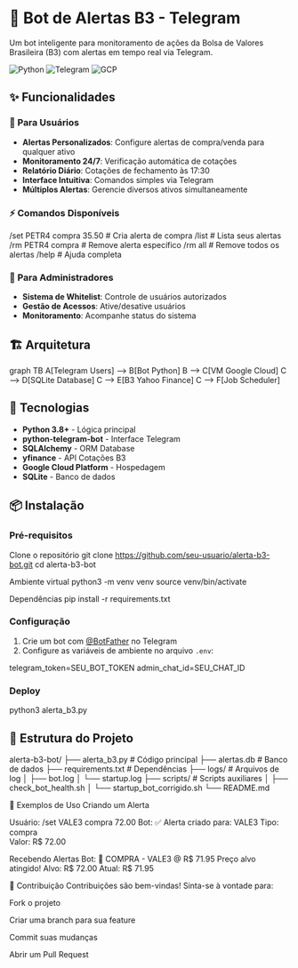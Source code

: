 # 🤖 Bot de Alertas B3 - Telegram

Um bot inteligente para monitoramento de ações da Bolsa de Valores Brasileira (B3) com alertas em tempo real via Telegram.

![Python](https://img.shields.io/badge/Python-3.8+-blue.svg)
![Telegram](https://img.shields.io/badge/Telegram-Bot-blue.svg)
![GCP](https://img.shields.io/badge/Google%20Cloud-Platform-orange.svg)

## ✨ Funcionalidades

### 🎯 Para Usuários
- **Alertas Personalizados**: Configure alertas de compra/venda para qualquer ativo
- **Monitoramento 24/7**: Verificação automática de cotações
- **Relatório Diário**: Cotações de fechamento às 17:30
- **Interface Intuitiva**: Comandos simples via Telegram
- **Múltiplos Alertas**: Gerencie diversos ativos simultaneamente

### ⚡ Comandos Disponíveis

/set PETR4 compra 35.50 # Cria alerta de compra
/list # Lista seus alertas
/rm PETR4 compra # Remove alerta específico
/rm all # Remove todos os alertas
/help # Ajuda completa


### 👑 Para Administradores
- **Sistema de Whitelist**: Controle de usuários autorizados
- **Gestão de Acessos**: Ative/desative usuários
- **Monitoramento**: Acompanhe status do sistema

## 🏗️ Arquitetura
graph TB
A[Telegram Users] --> B[Bot Python]
B --> C[VM Google Cloud]
C --> D[SQLite Database]
C --> E[B3 Yahoo Finance]
C --> F[Job Scheduler]


## 🚀 Tecnologias

- **Python 3.8+** - Lógica principal
- **python-telegram-bot** - Interface Telegram
- **SQLAlchemy** - ORM Database
- **yfinance** - API Cotações B3
- **Google Cloud Platform** - Hospedagem
- **SQLite** - Banco de dados

## 📦 Instalação

### Pré-requisitos
Clone o repositório
git clone https://github.com/seu-usuario/alerta-b3-bot.git
cd alerta-b3-bot

Ambiente virtual
python3 -m venv venv
source venv/bin/activate

Dependências
pip install -r requirements.txt

### Configuração
1. Crie um bot com [@BotFather](https://t.me/BotFather) no Telegram
2. Configure as variáveis de ambiente no arquivo `.env`:

telegram_token=SEU_BOT_TOKEN
admin_chat_id=SEU_CHAT_ID


### Deploy
python3 alerta_b3.py


## 🔧 Estrutura do Projeto
alerta-b3-bot/
├── alerta_b3.py          # Código principal
├── alertas.db           # Banco de dados
├── requirements.txt     # Dependências
├── logs/               # Arquivos de log
│   ├── bot.log
│   └── startup.log
├── scripts/            # Scripts auxiliares
│   ├── check_bot_health.sh
│   └── startup_bot_corrigido.sh
└── README.md

🎯 Exemplos de Uso
Criando um Alerta

Usuário: /set VALE3 compra 72.00
Bot: ✅ Alerta criado para: VALE3
     Tipo: compra  
     Valor: R$ 72.00

Recebendo Alertas
Bot: 🚨 COMPRA - VALE3 @ R$ 71.95
     Preço alvo atingido!
     Alvo: R$ 72.00 
     Atual: R$ 71.95


🤝 Contribuição
Contribuições são bem-vindas! Sinta-se à vontade para:

Fork o projeto

Criar uma branch para sua feature

Commit suas mudanças

Abrir um Pull Request          